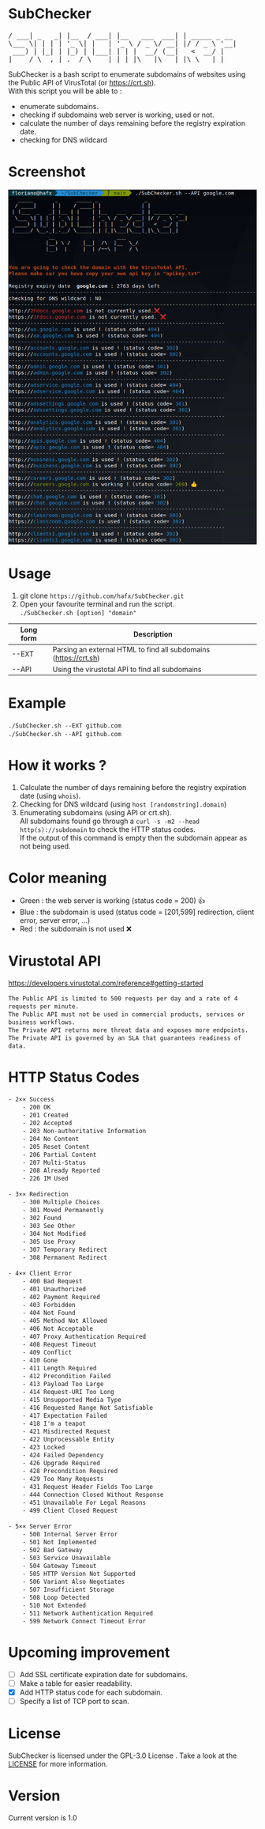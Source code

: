 
# SubChecker
<pre>
/ ___| _   _| |__  / ___| |__   ___  ___| | _____ _ __ 
\___ \| | | | '_ \| |   | '_ \ / _ \/ __| |/ / _ \ '__|
 ___) | |_| | |_) | |___| | | |  __/ (__|   <  __/ |   
|____/ \__,_|_.__/ \____|_| |_|\___|\___|_|\_\___|_|
</pre>

SubChecker is a bash script to enumerate subdomains of websites using the Public API of VirusTotal (or https://crt.sh).  
With this script you will be able to : 
- enumerate subdomains.
- checking if subdomains web server is working, used or not.
- calculate the number of days remaining before the registry expiration date.
- checking for DNS wildcard 

# Screenshot
![SubChecker](./screenshot/subchecker.png "SubChecker")


# Usage 
1. git clone `https://github.com/hafx/SubChecker.git`
2. Open your favourite terminal and run the script.  
`./SubChecker.sh [option] "domain"`

| Long form | Description                                                     |
|-----------|-----------------------------------------------------------------|
| --EXT     | Parsing an external HTML to find all subdomains (https://crt.sh)|
| --API     | Using the virustotal API to find all subdomains                 |

# Example 
`./SubChecker.sh --EXT github.com`  
`./SubChecker.sh --API github.com`

# How it works ?
1. Calculate the number of days remaining before the registry expiration date (using `whois`).
2. Checking for DNS wildcard (using `host [randomstring].domain`)   
3. Enumerating subdomains (using API or crt.sh).   
All subdomains found go through a `curl -s -m2 --head http(s)://subdomain` to check the HTTP status codes.   
If the output of this command is empty then the subdomain appear as not being used.  

# Color meaning 
- Green : the web server is working (status code = 200) :+1:
- Blue : the subdomain is used (status code = [201,599] redirection, client error, server error, ...) 
- Red : the subdomain is not used :x: 

# Virustotal API
https://developers.virustotal.com/reference#getting-started 
~~~
The Public API is limited to 500 requests per day and a rate of 4 requests per minute.
The Public API must not be used in commercial products, services or business workflows.
The Private API returns more threat data and exposes more endpoints.
The Private API is governed by an SLA that guarantees readiness of data.
~~~

# HTTP Status Codes
~~~  
- 2×× Success
    - 200 OK
    - 201 Created
    - 202 Accepted
    - 203 Non-authoritative Information
    - 204 No Content
    - 205 Reset Content
    - 206 Partial Content
    - 207 Multi-Status
    - 208 Already Reported
    - 226 IM Used
    
- 3×× Redirection
    - 300 Multiple Choices
    - 301 Moved Permanently
    - 302 Found
    - 303 See Other
    - 304 Not Modified
    - 305 Use Proxy
    - 307 Temporary Redirect
    - 308 Permanent Redirect
    
- 4×× Client Error
    - 400 Bad Request
    - 401 Unauthorized
    - 402 Payment Required
    - 403 Forbidden
    - 404 Not Found
    - 405 Method Not Allowed
    - 406 Not Acceptable
    - 407 Proxy Authentication Required
    - 408 Request Timeout
    - 409 Conflict
    - 410 Gone
    - 411 Length Required
    - 412 Precondition Failed
    - 413 Payload Too Large
    - 414 Request-URI Too Long
    - 415 Unsupported Media Type
    - 416 Requested Range Not Satisfiable
    - 417 Expectation Failed
    - 418 I'm a teapot
    - 421 Misdirected Request
    - 422 Unprocessable Entity
    - 423 Locked
    - 424 Failed Dependency
    - 426 Upgrade Required
    - 428 Precondition Required
    - 429 Too Many Requests
    - 431 Request Header Fields Too Large
    - 444 Connection Closed Without Response
    - 451 Unavailable For Legal Reasons
    - 499 Client Closed Request
     
- 5×× Server Error
    - 500 Internal Server Error
    - 501 Not Implemented
    - 502 Bad Gateway
    - 503 Service Unavailable
    - 504 Gateway Timeout
    - 505 HTTP Version Not Supported
    - 506 Variant Also Negotiates
    - 507 Insufficient Storage
    - 508 Loop Detected
    - 510 Not Extended
    - 511 Network Authentication Required
    - 599 Network Connect Timeout Error
~~~ 
 
# Upcoming improvement 
- [ ] Add SSL certificate expiration date for subdomains.
- [ ] Make a table for easier readability. 
- [x] Add HTTP status code for each subdomain.
- [ ] Specify a list of TCP port to scan.

# License 
SubChecker is licensed under the GPL-3.0 License . Take a look at the [LICENSE](https://github.com/hafx/SubChecker/blob/main/LICENSE) for more information.

# Version 
Current version is 1.0





